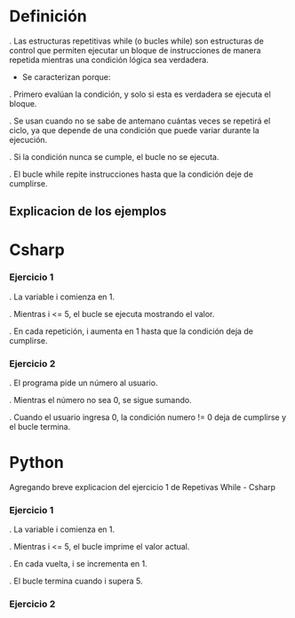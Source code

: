 # Definición

. Las estructuras repetitivas while (o bucles while) son estructuras de control que permiten ejecutar un bloque de instrucciones de manera repetida mientras una condición lógica sea verdadera.

- Se caracterizan porque:

. Primero evalúan la condición, y solo si esta es verdadera se ejecuta el bloque.

. Se usan cuando no se sabe de antemano cuántas veces se repetirá el ciclo, ya que depende de una condición que puede variar durante la ejecución.

. Si la condición nunca se cumple, el bucle no se ejecuta.

. El bucle while repite instrucciones hasta que la condición deje de cumplirse.

## Explicacion de los ejemplos

# Csharp

### Ejercicio 1

. La variable i comienza en 1.

. Mientras i <= 5, el bucle se ejecuta mostrando el valor.

. En cada repetición, i aumenta en 1 hasta que la condición deja de cumplirse.

### Ejercicio 2

. El programa pide un número al usuario.

. Mientras el número no sea 0, se sigue sumando.

. Cuando el usuario ingresa 0, la condición numero != 0 deja de cumplirse y el bucle termina.

# Python
Agregando breve explicacion del ejercicio 1 de Repetivas While - Csharp
### Ejercicio 1

. La variable i comienza en 1.

. Mientras i <= 5, el bucle imprime el valor actual.

. En cada vuelta, i se incrementa en 1.

. El bucle termina cuando i supera 5.
### Ejercicio 2